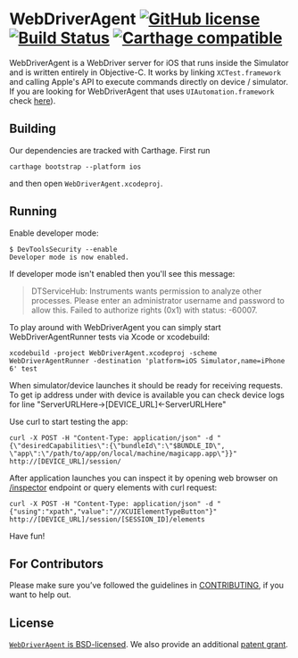 # WebDriverAgent [![GitHub license](https://img.shields.io/badge/license-BSD-lightgrey.svg)](LICENSE) [![Build Status](https://travis-ci.org/facebook/WebDriverAgent.svg?branch=master)](https://travis-ci.org/facebook/WebDriverAgent) [![Carthage compatible](https://img.shields.io/badge/Carthage-compatible-4BC51D.svg?style=flat)](https://github.com/Carthage/Carthage)

WebDriverAgent is a WebDriver server for iOS that runs inside the Simulator and is written entirely in Objective-C. It works by linking `XCTest.framework` and calling Apple's API to execute commands directly on device / simulator.
If you are looking for WebDriverAgent that uses `UIAutomation.framework` check [here](https://github.com/facebook/WebDriverAgent/tree/master/UIAWebDriverAgent)).

## Building

Our dependencies are tracked with Carthage. First run

``
carthage bootstrap --platform ios
``

and then open `WebDriverAgent.xcodeproj`.

## Running

Enable developer mode:

```
$ DevToolsSecurity --enable
Developer mode is now enabled.
```

If developer mode isn't enabled then you'll see this message:
> DTServiceHub: Instruments wants permission to analyze other processes. Please enter an administrator username and password to allow this.
> Failed to authorize rights (0x1) with status: -60007.

To play around with WebDriverAgent you can simply start WebDriverAgentRunner tests via Xcode or xcodebuild:
```
xcodebuild -project WebDriverAgent.xcodeproj -scheme WebDriverAgentRunner -destination 'platform=iOS Simulator,name=iPhone 6' test
```

When simulator/device launches it should be ready for receiving requests. To get ip address under with device is available you can check device logs for line "ServerURLHere->[DEVICE_URL]<-ServerURLHere"

Use curl to start testing the app:
```
curl -X POST -H "Content-Type: application/json" -d "{\"desiredCapabilities\":{\"bundleId\":\"$BUNDLE_ID\", \"app\":\"/path/to/app/on/local/machine/magicapp.app\"}}" http://[DEVICE_URL]/session/
```

After application launches you can inspect it by opening web browser on [/inspector](https://localhost:8100/inspector) endpoint
or query elements with curl request:
```
curl -X POST -H "Content-Type: application/json" -d "{"using":"xpath","value":"//XCUIElementTypeButton"}" http://[DEVICE_URL]/session/[SESSION_ID]/elements
```

Have fun!

## For Contributors

Please make sure you’ve followed the guidelines in [CONTRIBUTING](CONTRIBUTING.md), if you want to help out.

## License

[`WebDriverAgent` is BSD-licensed](LICENSE). We also provide an additional [patent grant](PATENTS).
